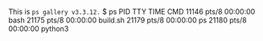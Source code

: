 This is `ps gallery v3.3.12.`
    $ ps
    PID TTY          TIME CMD
    11146 pts/8    00:00:00 bash
    21175 pts/8    00:00:00 build.sh
    21179 pts/8    00:00:00 ps
    21180 pts/8    00:00:00 python3
